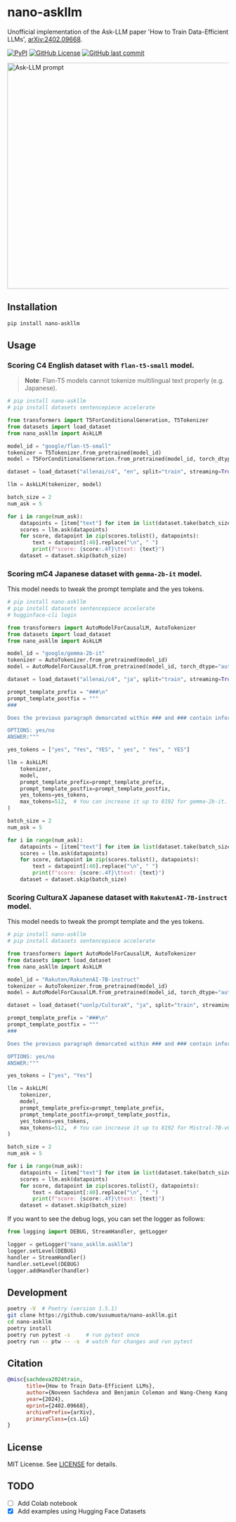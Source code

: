 # nano-askllm

Unofficial implementation of the Ask-LLM paper 'How to Train Data-Efficient LLMs', [arXiv:2402.09668](https://arxiv.org/abs/2402.09668).

[![PyPI](https://img.shields.io/pypi/v/nano-askllm?color=blue)](https://pypi.org/project/nano-askllm/)
[![GitHub License](https://img.shields.io/github/license/susumuota/nano-askllm)](https://github.com/susumuota/nano-askllm/blob/main/LICENSE)
[![GitHub last commit](https://img.shields.io/github/last-commit/susumuota/nano-askllm)](https://github.com/susumuota/nano-askllm/commits)

<img width="514" alt="Ask-LLM prompt" src="https://github.com/susumuota/nano-askllm/assets/1632335/f7bd37dc-3702-43f9-a6db-d4f74d7822ea">

## Installation

```bash
pip install nano-askllm
```

## Usage

### Scoring C4 English dataset with `flan-t5-small` model.

> **Note**: Flan-T5 models cannot tokenize multilingual text properly (e.g. Japanese).

```python
# pip install nano-askllm
# pip install datasets sentencepiece accelerate

from transformers import T5ForConditionalGeneration, T5Tokenizer
from datasets import load_dataset
from nano_askllm import AskLLM

model_id = "google/flan-t5-small"
tokenizer = T5Tokenizer.from_pretrained(model_id)
model = T5ForConditionalGeneration.from_pretrained(model_id, torch_dtype="auto", device_map="auto")

dataset = load_dataset("allenai/c4", "en", split="train", streaming=True)

llm = AskLLM(tokenizer, model)

batch_size = 2
num_ask = 5

for i in range(num_ask):
    datapoints = [item["text"] for item in list(dataset.take(batch_size))]
    scores = llm.ask(datapoints)
    for score, datapoint in zip(scores.tolist(), datapoints):
        text = datapoint[:40].replace("\n", " ")
        print(f"score: {score:.4f}\ttext: {text}")
    dataset = dataset.skip(batch_size)
```

### Scoring mC4 Japanese dataset with `gemma-2b-it` model.

This model needs to tweak the prompt template and the yes tokens.

```python
# pip install nano-askllm
# pip install datasets sentencepiece accelerate
# hugginface-cli login

from transformers import AutoModelForCausalLM, AutoTokenizer
from datasets import load_dataset
from nano_askllm import AskLLM

model_id = "google/gemma-2b-it"
tokenizer = AutoTokenizer.from_pretrained(model_id)
model = AutoModelForCausalLM.from_pretrained(model_id, torch_dtype="auto", device_map="auto")

dataset = load_dataset("allenai/c4", "ja", split="train", streaming=True)

prompt_template_prefix = "###\n"
prompt_template_postfix = """
###

Does the previous paragraph demarcated within ### and ### contain informative signal for pre-training a large-language model? An informative datapoint should be well-formatted, contain some usable knowledge of the world, and strictly NOT have any harmful, racist, sexist, etc. content.

OPTIONS: yes/no
ANSWER:"""

yes_tokens = ["yes", "Yes", "YES", " yes", " Yes", " YES"]

llm = AskLLM(
    tokenizer,
    model,
    prompt_template_prefix=prompt_template_prefix,
    prompt_template_postfix=prompt_template_postfix,
    yes_tokens=yes_tokens,
    max_tokens=512,  # You can increase it up to 8192 for gemma-2b-it.
)

batch_size = 2
num_ask = 5

for i in range(num_ask):
    datapoints = [item["text"] for item in list(dataset.take(batch_size))]
    scores = llm.ask(datapoints)
    for score, datapoint in zip(scores.tolist(), datapoints):
        text = datapoint[:40].replace("\n", " ")
        print(f"score: {score:.4f}\ttext: {text}")
    dataset = dataset.skip(batch_size)
```

### Scoring CulturaX Japanese dataset with `RakutenAI-7B-instruct` model.

This model needs to tweak the prompt template and the yes tokens.

```python
# pip install nano-askllm
# pip install datasets sentencepiece accelerate

from transformers import AutoModelForCausalLM, AutoTokenizer
from datasets import load_dataset
from nano_askllm import AskLLM

model_id = "Rakuten/RakutenAI-7B-instruct"
tokenizer = AutoTokenizer.from_pretrained(model_id)
model = AutoModelForCausalLM.from_pretrained(model_id, torch_dtype="auto", device_map="auto")

dataset = load_dataset("uonlp/CulturaX", "ja", split="train", streaming=True)

prompt_template_prefix = "###\n"
prompt_template_postfix = """
###

Does the previous paragraph demarcated within ### and ### contain informative signal for pre-training a large-language model? An informative datapoint should be well-formatted, contain some usable knowledge of the world, and strictly NOT have any harmful, racist, sexist, etc. content.

OPTIONS: yes/no
ANSWER:"""

yes_tokens = ["yes", "Yes"]

llm = AskLLM(
    tokenizer,
    model,
    prompt_template_prefix=prompt_template_prefix,
    prompt_template_postfix=prompt_template_postfix,
    yes_tokens=yes_tokens,
    max_tokens=512,  # You can increase it up to 8192 for Mistral-7B-v0.1 based models.
)

batch_size = 2
num_ask = 5

for i in range(num_ask):
    datapoints = [item["text"] for item in list(dataset.take(batch_size))]
    scores = llm.ask(datapoints)
    for score, datapoint in zip(scores.tolist(), datapoints):
        text = datapoint[:40].replace("\n", " ")
        print(f"score: {score:.4f}\ttext: {text}")
    dataset = dataset.skip(batch_size)
```

If you want to see the debug logs, you can set the logger as follows:

```python
from logging import DEBUG, StreamHandler, getLogger

logger = getLogger("nano_askllm.askllm")
logger.setLevel(DEBUG)
handler = StreamHandler()
handler.setLevel(DEBUG)
logger.addHandler(handler)
```

## Development

```bash
poetry -V  # Poetry (version 1.5.1)
git clone https://github.com/susumuota/nano-askllm.git
cd nano-askllm
poetry install
poetry run pytest -s     # run pytest once
poetry run -- ptw -- -s  # watch for changes and run pytest
```

## Citation

```bibtex
@misc{sachdeva2024train,
      title={How to Train Data-Efficient LLMs},
      author={Noveen Sachdeva and Benjamin Coleman and Wang-Cheng Kang and Jianmo Ni and Lichan Hong and Ed H. Chi and James Caverlee and Julian McAuley and Derek Zhiyuan Cheng},
      year={2024},
      eprint={2402.09668},
      archivePrefix={arXiv},
      primaryClass={cs.LG}
}
```

## License

MIT License. See [LICENSE](LICENSE) for details.

## TODO

- [ ] Add Colab notebook
- [x] Add examples using Hugging Face Datasets
